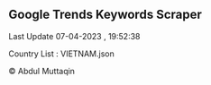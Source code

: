 

## Google Trends Keywords Scraper 
 
Last Update 07-04-2023 , 19:52:38

Country List :
VIETNAM.json



© Abdul Muttaqin 
